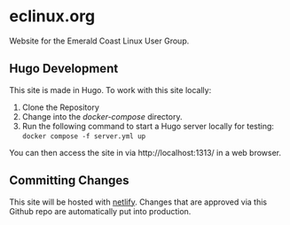 # eclinux.org
Website for the Emerald Coast Linux User Group.

## Hugo Development
This site is made in Hugo. To work with this site locally:
1. Clone the Repository
2. Change into the *docker-compose* directory.
3. Run the following command to start a Hugo server locally for testing:
   ```docker compose -f server.yml up```

You can then access the site in via http://localhost:1313/ in a web browser.

## Committing Changes
This site will be hosted with [netlify](https://www.netlify.com/). Changes that are approved via this Github repo are automatically put into production.